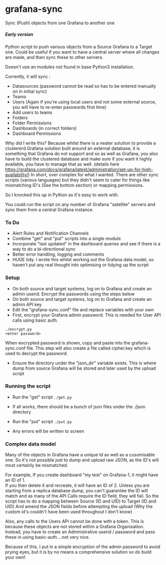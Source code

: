 # grafana-sync
Sync (Push) objects from one Grafana to another one

##### Early version

Python script to push various objects from a Source Grafana to a Target one.
Could be useful if you want to have a central server where all changes are made, and then sync these to other servers.

Doesn't use an modules not found in base Python3 installation.

Currently, it will sync :
* Datasources (password cannot be read so has to be entered manually on in initial sync)
* Teams
* Users (Again if you're using local users and not some external source, you will have to re-enter passwords first time)
* Add users to teams
* Folders
* Folder Permissions
* Dashboards (in correct folders)
* Dashboard Permissions

Why did I write this?  Because whilst there is a neater solution to provide a clustererd Grafana solution built around an external database, it is something that Grafana do not support and so as well as Grafana, you also have to build the clustered database and make sure if you want it highly available, you have to manage that as well.
(details here https://grafana.com/docs/grafana/latest/administration/set-up-for-high-availability/)
In short, over complex for what I wanted.
There are other sync scripts (various languages) but they didn't seem to cater for things like mismatching ID's (See the bottom section) or mapping permissions. 

So I knocked this up in Python as it's easy to work with.

You could run the script on any number of Grafana "satellite" servers and sync them from a central Grafana instance.

### To Do
* Alert Rules and Notification Channels 
* Combine "get" and "put" scripts into a single module
* Incorporate "last updated" in the dashboard queries and see if there is a way to do a bi-directional sync
* Better error handling, logging and comments
* HUGE tidy.  I wrote this whilst working out the Grafana data model, so haven't put any real thought into optimising or tidying up the script

### Setup 
* On both source and target systems, log on to Grafana and create an admin userid.  Encrypt the passwords using the steps below
* On both source and target systems, log on to Grafana and create an admin API key
* Edit the "grafana-sync.conf" file and replace variables with your own
* First, encrypt your Grafana admin password.  This is needed for User API calls using basic auth.
```
./encrypt.py
<enter password>
```
When encrypted password is shown, copy and paste into the grafana-sync.conf file.  This step will also create a file called cipher.key which is used to decrypt the password.
* Ensure the directory under the "json_dir" variable exists.  This is where dump from source Grafana will be stored and later used by the upload script

### Running the script

* Run the "get" script
```./get.py```
* If all works, there should be a bunch of json files under the ./json directory

* Run the "put" script
```./put.py```
* Any errors will be written to screen


### Complex data model
Many of the objects in Grafana have a unique Id as well as a cusomisable one.
So it's not possible just to dump and upload raw JSON, as the ID's will most certainly be mismatched.

For example, If you create dashboard "my test" on Grafana-1, it might have an ID of 1.  
If you then delete it and recreate, it will have an ID of 2. 
Unless you are starting from a replica database dump, you can't guarantee the ID will match and as many of the API Calls require the ID field, they will fail.
So the script has to do a mapping between Source (ID and UID) to Target (ID and UID) And amend the JSON fields before attempting the upload (Why the custom id's couldn't have been used throughout I don't know)

Also, any calls to the Users API cannot be done with a token.  This is because these objects are not stored within a Grafana Organisation.  Instead, you have to create an Administrative userid / password and pass these in using basic-auth....not very nice.

Because of this, I put in a simple encryption of the admin password to avoid prying eyes, but it is by no means a comprehensive solution so do build your own!

